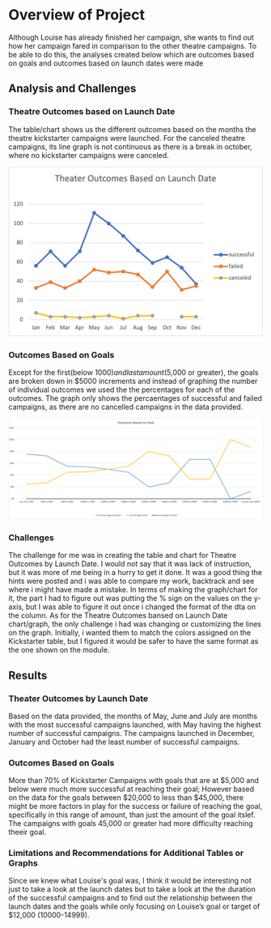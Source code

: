 # Overview of Project
Although Louise has already finished her campaign, she wants to find out how her campaign fared in comparison to the other theatre  campaigns. To be able to do this, the analyses created below which are outcomes based on goals and outcomes based on launch dates were made

## Analysis and Challenges

### Theatre Outcomes based on Launch Date
The table/chart shows us the different outcomes based on the months the theatre kickstarter campaigns were launched. For the canceled theatre campaigns, its line graph is not continuous as there is a break in october, where no kickstarter campaigns were canceled.

![Analysis of Outcome](Resources/Theater_Outcomes_vs_Launch.png)

### Outcomes Based on Goals
Except for the first(below $1000) and last amount ($5,000 or greater), the goals are broken down in $5000 increments and instead of graphing the number of individual outcomes we used the the percentages for each of the outcomes. The graph only shows the percaentages of successful and failed campaigns, as there are no cancelled campaigns in the data provided.

![Analysis of Outcome](Resources/Outcomes_vs_Goals.png)

### Challenges
The challenge for me was in creating the table and chart for Theatre Outcomes by Launch Date. I would not say that it was lack of instruction, but it was more of me being in a hurry to get it done. It was a good thing the hints were posted and i was able to compare my work, backtrack and see where i might have made a mistake. In terms of making the graph/chart for it, the part I had to figure out was putting the % sign on the values on the y-axis, but I was able to figure it out once i changed the format of the dta on the column.
As for the Theatre Outcomes bansed on Launch Date chart/graph, the only challenge i had was changing or customizing the lines on the graph. Initially, i wanted them to match the colors assigned on the Kickstarter table, but I figured it would be safer to have the same format as the one shown on the module.

## Results
### Theater Outcomes by Launch Date
Based on the data provided, the months of May, June and July are months with the most successful campaigns launched, with May having the highest number of successful campaigns. 
The campaigns launched in December, January and October had the least number of successful campaigns.

### Outcomes Based on Goals
More than 70% of Kickstarter Campaigns with goals that are at $5,000 and below were much more successful at reaching their goal; However based on the data for the goals between $20,000 to less than $45,000, there might be more factors in play for the success or failure of reaching the goal, specifically  in this range of amount, than just the amount of the goal itslef. The campaigns with goals 45,000 or greater had more difficulty reaching theeir goal. 

### Limitations and Recommendations for Additional Tables or Graphs
Since we knew what Louise's goal was, I think it would be interesting not just to take a look at the launch dates but to take a look at the the duration of the successful campaigns and to find out the relationship between the launch dates and the goals while only focusing on Louise’s goal or target of $12,000 (10000-14999). 
